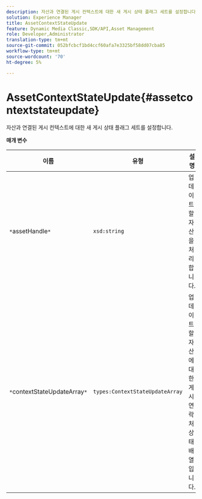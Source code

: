 ```yaml
---
description: 자산과 연결된 게시 컨텍스트에 대한 새 게시 상태 플래그 세트를 설정합니다.
solution: Experience Manager
title: AssetContextStateUpdate
feature: Dynamic Media Classic,SDK/API,Asset Management
role: Developer,Administrator
translation-type: tm+mt
source-git-commit: 052bfcbcf1bd4ccf60afa7e3325bf58dd07cba85
workflow-type: tm+mt
source-wordcount: '70'
ht-degree: 5%

---
```



# AssetContextStateUpdate{#assetcontextstateupdate}

자산과 연결된 게시 컨텍스트에 대한 새 게시 상태 플래그 세트를 설정합니다.

**매개 변수**

| 이름 | 유형 | 설명 |
|---|---|---|
| `*`assetHandle`*` | `xsd:string` | 업데이트할 자산을 처리합니다. |
| `*`contextStateUpdateArray`*` | `types:ContextStateUpdateArray` | 업데이트할 자산에 대한 게시 연락처 상태 배열입니다. |


